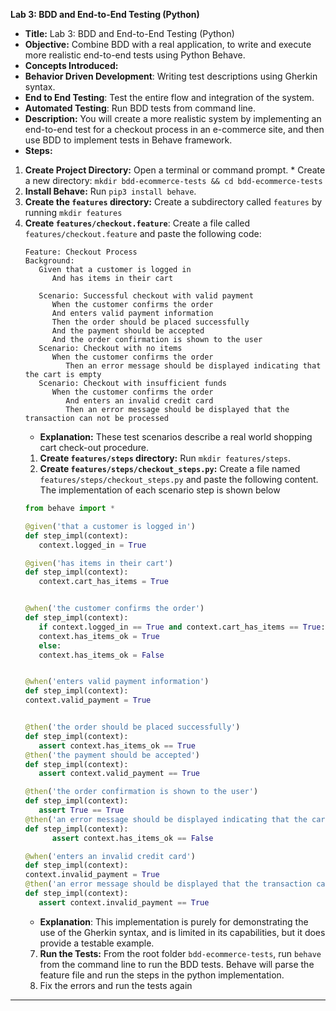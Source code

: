 
**Lab 3: BDD and End-to-End Testing (Python)**

*   **Title:** Lab 3: BDD and End-to-End Testing (Python)
*   **Objective:** Combine BDD with a real application, to write and execute more realistic end-to-end tests using Python Behave.
*   **Concepts Introduced:**
   *  **Behavior Driven Development**: Writing test descriptions using Gherkin syntax.
   *  **End to End Testing**: Test the entire flow and integration of the system.
   *  **Automated Testing**: Run BDD tests from command line.
*   **Description:** You will create a more realistic system by implementing an end-to-end test for a checkout process in an e-commerce site, and then use BDD to implement tests in Behave framework.
*   **Steps:**
   1.  **Create Project Directory:** Open a terminal or command prompt.
      *  Create a new directory: `mkdir bdd-ecommerce-tests && cd bdd-ecommerce-tests`
   2.  **Install Behave:** Run `pip3 install behave`.
   3.  **Create the `features` directory:** Create a subdirectory called `features` by running `mkdir features`
1. **Create `features/checkout.feature`**: Create a file called `features/checkout.feature` and paste the following code:
      ```gherkin
      Feature: Checkout Process
      Background:
         Given that a customer is logged in
            And has items in their cart

         Scenario: Successful checkout with valid payment
            When the customer confirms the order
            And enters valid payment information
            Then the order should be placed successfully
            And the payment should be accepted
            And the order confirmation is shown to the user
         Scenario: Checkout with no items
            When the customer confirms the order
               Then an error message should be displayed indicating that the cart is empty
         Scenario: Checkout with insufficient funds
            When the customer confirms the order
               And enters an invalid credit card
               Then an error message should be displayed that the transaction can not be processed
      ```
      *   **Explanation:** These test scenarios describe a real world shopping cart check-out procedure.
   1.  **Create `features/steps` directory:** Run `mkdir features/steps`.
   2.  **Create `features/steps/checkout_steps.py`:** Create a file named `features/steps/checkout_steps.py` and paste the following content. The implementation of each scenario step is shown below
      ```python
      from behave import *

      @given('that a customer is logged in')
      def step_impl(context):
         context.logged_in = True

      @given('has items in their cart')
      def step_impl(context):
         context.cart_has_items = True


      @when('the customer confirms the order')
      def step_impl(context):
         if context.logged_in == True and context.cart_has_items == True:
         context.has_items_ok = True
         else:
         context.has_items_ok = False


      @when('enters valid payment information')
      def step_impl(context):
      context.valid_payment = True


      @then('the order should be placed successfully')
      def step_impl(context):
         assert context.has_items_ok == True
      @then('the payment should be accepted')
      def step_impl(context):
         assert context.valid_payment == True

      @then('the order confirmation is shown to the user')
      def step_impl(context):
         assert True == True
      @then('an error message should be displayed indicating that the cart is empty')
      def step_impl(context):
            assert context.has_items_ok == False

      @when('enters an invalid credit card')
      def step_impl(context):
      context.invalid_payment = True
      @then('an error message should be displayed that the transaction can not be processed')
      def step_impl(context):
         assert context.invalid_payment == True
      ```
   * **Explanation**: This implementation is purely for demonstrating the use of the Gherkin syntax, and is limited in its capabilities, but it does provide a testable example.
   7. **Run the Tests:**  From the root folder `bdd-ecommerce-tests`, run `behave` from the command line to run the BDD tests. Behave will parse the feature file and run the steps in the python implementation.
   8. Fix the errors and run the tests again

---
